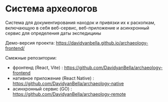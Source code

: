 # Система археологов

Система для документирования находок и привязки их к раскопкам, включающую в себя веб-сервис, веб-приложение и асинхронный сервис для определения даты экспедицииы

Демо-версия проекта: https://davidyanbella.github.io/archaeology-frontend/

Смежные репозитории:
* фронтенд (React, Vite) : https://github.com/DavidyanBella/archaeology-frontend
* нативное приложение (React Native) : https://github.com/DavidyanBella/archaeology-native
* асинхронный сервис (GO) : https://github.com/DavidyanBella/archaeology-remote

